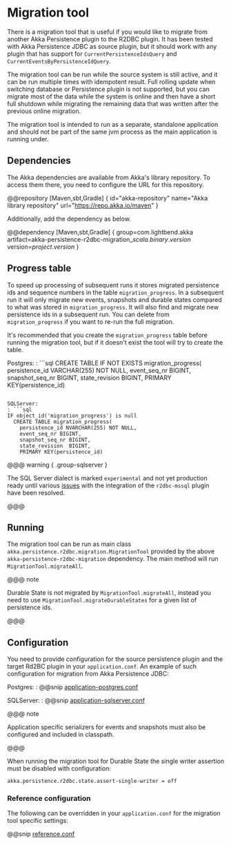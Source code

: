 # Migration tool

There is a migration tool that is useful if you would like to migrate from another Akka Persistence plugin
to the R2DBC plugin. It has been tested with Akka Persistence JDBC as source plugin, but it should work with
any plugin that has support for `CurrentPersistenceIdsQuery` and `CurrentEventsByPersistenceIdQuery`.

The migration tool can be run while the source system is still active, and it can be run multiple times with
idempotent result. Full rolling update when switching database or Persistence plugin is not supported, but
you can migrate most of the data while the system is online and then have a short full shutdown while
migrating the remaining data that was written after the previous online migration.

The migration tool is intended to run as a separate, standalone application and should not be part of the same jvm process as the main application is running under.

## Dependencies

The Akka dependencies are available from Akka's library repository. To access them there, you need to configure the URL for this repository.

@@repository [Maven,sbt,Gradle] {
id="akka-repository"
name="Akka library repository"
url="https://repo.akka.io/maven"
}

Additionally, add the dependency as below.

@@dependency [Maven,sbt,Gradle] {
  group=com.lightbend.akka
  artifact=akka-persistence-r2dbc-migration_$scala.binary.version$
  version=$project.version$
}

## Progress table

To speed up processing of subsequent runs it stores migrated persistence ids and sequence
numbers in the table `migration_progress`. In a subsequent run it will only migrate new events, snapshots
and durable states compared to what was stored in `migration_progress`. It will also find and migrate
new persistence ids in a subsequent run. You can delete from `migration_progress` if you want to
re-run the full migration.

It's recommended that you create the `migration_progress` table before running the migration tool, but
if it doesn't exist the tool will try to create the table.

Postgres:
: ```sql
CREATE TABLE IF NOT EXISTS migration_progress(
  persistence_id VARCHAR(255) NOT NULL,
  event_seq_nr BIGINT,
  snapshot_seq_nr BIGINT,
  state_revision  BIGINT,
  PRIMARY KEY(persistence_id)
```

SQLServer:
: ```sql
IF object_id('migration_progress') is null
  CREATE TABLE migration_progress(
    persistence_id NVARCHAR(255) NOT NULL,
    event_seq_nr BIGINT,
    snapshot_seq_nr BIGINT,
    state_revision  BIGINT,
    PRIMARY KEY(persistence_id)
```

@@@ warning { .group-sqlserver }

The SQL Server dialect is marked `experimental` and not yet production ready until various [issues](https://github.com/akka/akka-persistence-r2dbc/issues?q=is%3Aopen+label%3Asqlserver+label%3Abug) with the integration of the `r2dbc-mssql` plugin have been resolved.

@@@

## Running

The migration tool can be run as main class `akka.persistence.r2dbc.migration.MigrationTool` provided by the above
`akka-persistence-r2dbc-migration` dependency. The main method will run `MigrationTool.migrateAll`.

@@@ note

Durable State is not migrated by `MigrationTool.migrateAll`, instead you need to use `MigrationTool.migrateDurableStates` for a given list of persistence ids.

@@@

## Configuration

You need to provide configuration for the source persistence plugin and the target Rd2BC plugin in your `application.conf`. An example of such configuration for migration from Akka Persistence JDBC:

Postgres:
: @@snip [application-postgres.conf](/migration-tests/src/test/resources/application-postgres-example.conf)

SQLServer:
: @@snip [application-sqlserver.conf](/migration-tests/src/test/resources/application-sqlserver-example.conf)

@@@ note

Application specific serializers for events and snapshots must also be configured and included in classpath.

@@@

When running the migration tool for Durable State the single writer assertion must be disabled with configuration:
```hcon
akka.persistence.r2dbc.state.assert-single-writer = off
```

### Reference configuration

The following can be overridden in your `application.conf` for the migration tool specific settings:

@@snip [reference.conf](/migration/src/main/resources/reference.conf)
